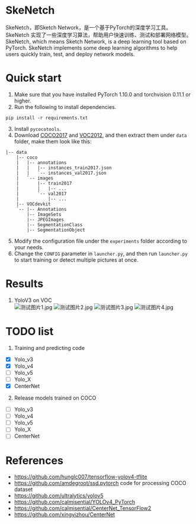 # SkeNetch
SkeNetch，即Sketch Network，是一个基于PyTorch的深度学习工具。 SkeNetch 实现了一些深度学习算法，帮助用户快速训练、测试和部署网络模型。<br>
SkeNetch, which means Sketch Network, is a deep learning tool based on PyTorch.
SkeNetch implements some deep learning algorithms to help users quickly train, test, and deploy network models.
# Quick start
1. Make sure that you have installed PyTorch 1.10.0 and torchvision 0.11.1 or higher.
2. Run the following to install dependencies.
```commandline
pip install -r requirements.txt
```
3. Install `pycocotools`.
4. Download [COCO2017](https://cocodataset.org/#download) and [VOC2012](http://host.robots.ox.ac.uk/pascal/VOC/voc2012/index.html#devkit), and then extract them under `data` folder, make them look like this:
```
|-- data
    |-- coco
    |   |-- annotations
    |   |   |-- instances_train2017.json
    |   |   `-- instances_val2017.json
    |   `-- images
    |       |-- train2017
    |       |   |-- ... 
    |       `-- val2017
    |           |-- ... 
    |-- VOCdevkit
    `-- |-- Annotations
        |-- ImageSets
        |-- JPEGImages
        |-- SegmentationClass
        |-- SegmentationObject
```
5. Modify the configuration file under the `experiments` folder according to your needs.
6. Change the `CONFIG` parameter in `launcher.py`, and then run `launcher.py` to start training or detect multiple pictures at once.
# Results
1. YoloV3 on VOC<br>
![测试图片1.jpg](https://github.com/calmisential/YOLO_Series/blob/main/assets/yolov3_voc_sample1.jpg?raw=True)
![测试图片2.jpg](https://github.com/calmisential/YOLO_Series/blob/main/assets/yolov3_voc_sample2.jpg?raw=true)
![测试图片3.jpg](https://github.com/calmisential/YOLO_Series/blob/main/assets/yolov3_voc_sample3.jpg?raw=true)
![测试图片4.jpg](https://github.com/calmisential/YOLO_Series/blob/main/assets/yolov3_voc_sample4.jpg?raw=true)
# TODO list
1. Training and predicting code
- [x] Yolo_v3
- [x] Yolo_v4
- [ ] Yolo_v5
- [ ] Yolo_X
- [x] CenterNet
2. Release models trained on COCO
- [ ] Yolo_v3
- [ ] Yolo_v4
- [ ] Yolo_v5
- [ ] Yolo_X
- [ ] CenterNet

# References
- https://github.com/hunglc007/tensorflow-yolov4-tflite
- https://github.com/amdegroot/ssd.pytorch code for processing COCO dataset
- https://github.com/ultralytics/yolov5
- https://github.com/calmisential/YOLOv4_PyTorch
- https://github.com/calmisential/CenterNet_TensorFlow2
- https://github.com/xingyizhou/CenterNet
